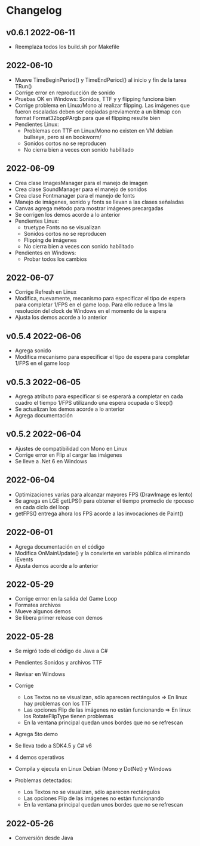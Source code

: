 # Changelog

## v0.6.1 2022-06-11

- Reemplaza todos los build.sh por Makefile

## 2022-06-10

- Mueve TimeBeginPeriod() y TimeEndPeriod() al inicio y fin de la tarea TRun()
- Corrige error en reproducción de sonido
- Pruebas OK en Windows: Sonidos, TTF y y flipping funciona bien
- Corrige problema en Linux/Mono al realizar flipping. Las imágenes que fueron escaladas deben ser copiadas previamente a un bitmap con format Format32bppPArgb para que el flipping resulte bien
- Pendientes Linux:
  - Problemas con TTF en Linux/Mono no existen en VM debian bullseye, pero si en bookworm/
  - Sonidos cortos no se reproducen
  - No cierra bien a veces con sonido habilitado

## 2022-06-09

- Crea clase ImagesManager para el manejo de imagen
- Crea clase SoundManager para el manejo de sonidos
- Crea clase Fontmanager para el manejo de fonts
- Manejo de imágenes, sonido y fonts se llevan a las clases señaladas
- Canvas agrega método para mostrar imágenes precargadas
- Se corrigen los demos acorde a lo anterior
- Pendientes Linux:
  - truetype Fonts no se visualizan
  - Sonidos cortos no se reproducen
  - Flipping de imágenes
  - No cierra bien a veces con sonido habilitado
- Pendientes en Windows:
  - Probar todos los cambios

## 2022-06-07

- Corrige Refresh en Linux
- Modifica, nuevamente, mecanismo para especificar el tipo de espera para completar 1/FPS en el game loop. Para ello reduce a 1ms la resolución del clock de Windows en el momento de la espera
- Ajusta los demos acorde a lo anterior

## v0.5.4 2022-06-06

- Agrega sonido
- Modifica mecanismo para especificar el tipo de espera para completar 1/FPS en el game loop

## v0.5.3 2022-06-05

- Agrega atributo para especificar si se esperará a completar en cada cuadro el tiempo 1/FPS utilizando una espera ocupada o Sleep()
- Se actualizan los demos acorde a lo anterior
- Agrega documentación

## v0.5.2 2022-06-04

- Ajustes de compatibilidad con Mono en Linux
- Corrige error en Flip al cargar las imágenes
- Se lleve a .Net 6 en Windows

## 2022-06-04

- Optimizaciones varias para alcanzar mayores FPS (DrawImage es lento)
- Se agrega en LGE getLPS() para obtener el tiempo promedio de rpoceso en cada ciclo del loop
- getFPS() entrega ahora los FPS acorde a las invocaciones de Paint()

## 2022-06-01

- Agrega documentación en el código
- Modifica OnMainUpdate() y la convierte en variable pública eliminando IEvents
- Ajusta demos acorde a lo anterior

## 2022-05-29

- Corrige errror en la salida del Game Loop
- Formatea archivos
- Mueve algunos demos
- Se libera primer release con demos

## 2022-05-28

- Se migró todo el código de Java a C#
- Pendientes Sonidos y archivos TTF
- Revisar en Windows

- Corrige
  - Los Textos no se visualizan, sólo aparecen rectángulos => En linux hay problemas con los TTF
  - Las opciones Flip de las imágenes no están funcionando => En linux los RotateFlipType tienen problemas
  - En la ventana principal quedan unos bordes que no se refrescan
- Agrega 5to demo

- Se lleva todo a SDK4.5 y C# v6
- 4 demos operativos
- Compila y ejecuta en Linux Debian (Mono y DotNet) y Windows
- Problemas detectados:
  - Los Textos no se visualizan, sólo aparecen rectángulos
  - Las opciones Flip de las imágenes no están funcionando
  - En la ventana principal quedan unos bordes que no se refrescan

## 2022-05-26

- Conversión desde Java
